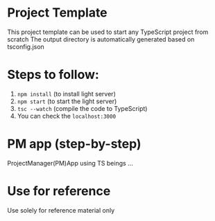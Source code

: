 # Project Template

This project template can be used to start any TypeScript project from scratch
The output directory is automatically generated based on tsconfig.json

# Steps to follow:

1. `npm install` (to install light server)
2. `npm start` (to start the light server)
3. `tsc --watch` (compile the code to TypeScript)
4. You can check the `localhost:3000`

# PM app (step-by-step)

ProjectManager(PM)App using TS beings ...

# Use for reference

Use solely for reference material only
